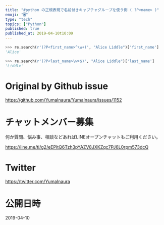 ```yaml
---
title: "#python の正規表現で名前付きキャプチャグループを使う例 ( ?P<name> )"
emoji: "🖥"
type: "tech"
topics: ["Python"]
published: true
published_at: 2019-04-10t10:09
---
```




```py
>>> re.search(r'(?P<first_name>^\w+)', "Alice Liddle")['first_name']
'Alice'
```

```py
>>> re.search(r'(?P<last_name>\w+$)', "Alice Liddle")['last_name']
'Liddle'
```

# Original by Github issue

https://github.com/YumaInaura/YumaInaura/issues/1152








<!-- Update From Qiita API -->

# チャットメンバー募集


何か質問、悩み事、相談などあればLINEオープンチャットもご利用ください。

https://line.me/ti/g2/eEPltQ6Tzh3pYAZV8JXKZqc7PJ6L0rpm573dcQ





# Twitter


https://twitter.com/YumaInaura


<!-- Update From Qiita API -->



# 公開日時

2019-04-10
